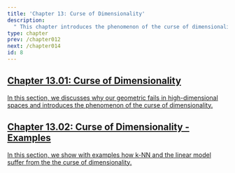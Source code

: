 ```yaml
---
title: 'Chapter 13: Curse of Dimensionality'
description:
  " This chapter introduces the phenomenon of the curse of dimensionality and discusses its effects on the behavior of machine learning models." 
type: chapter
prev: /chapter012
next: /chapter014
id: 8
---
```



<section class="c72e2d57">
  <h2 class="_5e0ebe7a">
  <a class="_46224d00 _7e2d93b5" href="/chapter13-01-cod">Chapter 13.01: Curse of Dimensionality</a>

  </h2>
  <p class="de526628">
  <a class="_46224d00 _7e2d93b5" href="/chapter13-01-cod"> In this section, we discusses why our geometric fails in high-dimensional spaces and introduces the phenomenon of the curse of dimensionality. </a>
  </p>
</section>





<section class="c72e2d57">
  <h2 class="_5e0ebe7a">
  <a class="_46224d00 _7e2d93b5" href="/chapter13-02-cod-examples">Chapter 13.02: Curse of Dimensionality - Examples</a>

  </h2>
  <p class="de526628">
  <a class="_46224d00 _7e2d93b5" href="/chapter13-02-cod-examples"> In this section, we show with examples how k-NN and the linear model suffer from the the curse of dimensionality. </a>
  </p>
</section>




